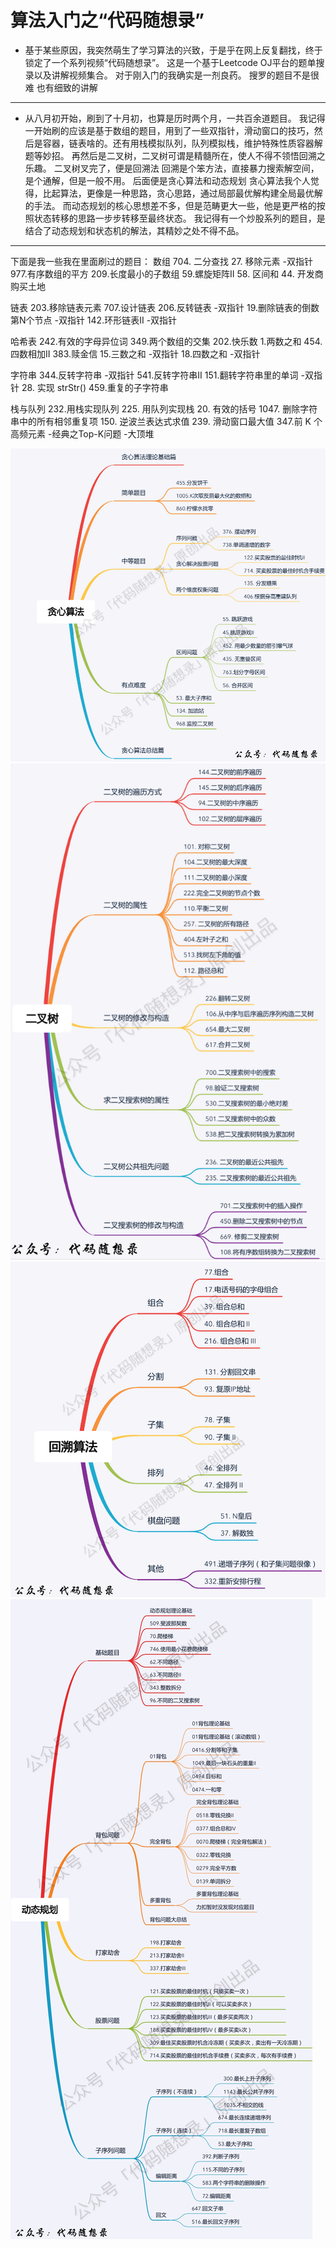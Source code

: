 # 算法入门之“代码随想录”

- 基于某些原因，我突然萌生了学习算法的兴致，于是乎在网上反复翻找，终于
锁定了一个系列视频“代码随想录”。
这是一个基于Leetcode OJ平台的题单搜录以及讲解视频集合。
对于刚入门的我确实是一剂良药。
搜罗的题目不是很难 也有细致的讲解
---
- 从八月初开始，刷到了十月初，也算是历时两个月，一共百余道题目。
我记得一开始刷的应该是基于数组的题目，用到了一些双指针，滑动窗口的技巧，然后是容器，链表啥的。还有用栈模拟队列，队列模拟栈，维护特殊性质容器解题等妙招。
再然后是二叉树，二叉树可谓是精髓所在，使人不得不领悟回溯之乐趣。
二叉树叉完了，便是回溯法
回溯是个笨方法，直接暴力搜索解空间，是个通解，但是一般不用。
后面便是贪心算法和动态规划
贪心算法我个人觉得，比起算法，更像是一种思路，贪心思路，通过局部最优解构建全局最优解的手法。
而动态规划的核心思想差不多，但是范畴更大一些，他是更严格的按照状态转移的思路一步步转移至最终状态。
我记得有一个炒股系列的题目，是结合了动态规划和状态机的解法，其精妙之处不得不品。
---
下面是我一些我在里面刷过的题目：
数组
704. 二分查找
27. 移除元素 -双指针
977.有序数组的平方
209.长度最小的子数组
59.螺旋矩阵II
58. 区间和
44. 开发商购买土地

链表
203.移除链表元素
707.设计链表
206.反转链表 -双指针
19.删除链表的倒数第N个节点 -双指针
142.环形链表II -双指针

哈希表
242.有效的字母异位词
349.两个数组的交集
202.快乐数
1.两数之和
454.四数相加II
383.赎金信
15.三数之和 -双指针
18.四数之和 -双指针

字符串
344.反转字符串 -双指针
541.反转字符串II
151.翻转字符串里的单词 -双指针
28. 实现 strStr()
459.重复的子字符串

栈与队列
232.用栈实现队列
225. 用队列实现栈
20. 有效的括号
1047. 删除字符串中的所有相邻重复项
150. 逆波兰表达式求值
239. 滑动窗口最大值
347.前 K 个高频元素 -经典之Top-K问题 -大顶堆

![alt text](.\src_ea9fbc530446ddd0\贪心算法总结.png) 
![alt text](.\src_ea9fbc530446ddd0\二叉树总结.png) 
![alt text](.\src_ea9fbc530446ddd0\回溯算法总结.png) 
![alt text](.\src_ea9fbc530446ddd0\动态规划-总结大纲1.jpg)